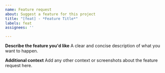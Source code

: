 ```yaml
---
name: Feature request
about: Suggest a feature for this project
title: "[feat] - *Feature Title*"
labels: feat
assignees: ''

---
```


**Describe the feature you'd like**
A clear and concise description of what you want to happen.

**Additional context**
Add any other context or screenshots about the feature request here.
